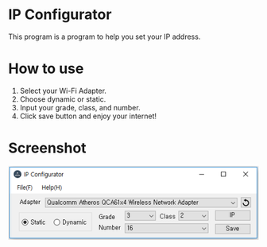 # IP Configurator
This program is a program to help you set your IP address.

# How to use
1. Select your Wi-Fi Adapter.
2. Choose dynamic or static.
3. Input your grade, class, and number.
4. Click save button and enjoy your internet!

# Screenshot
![Screenshot](Screenshot.PNG)
